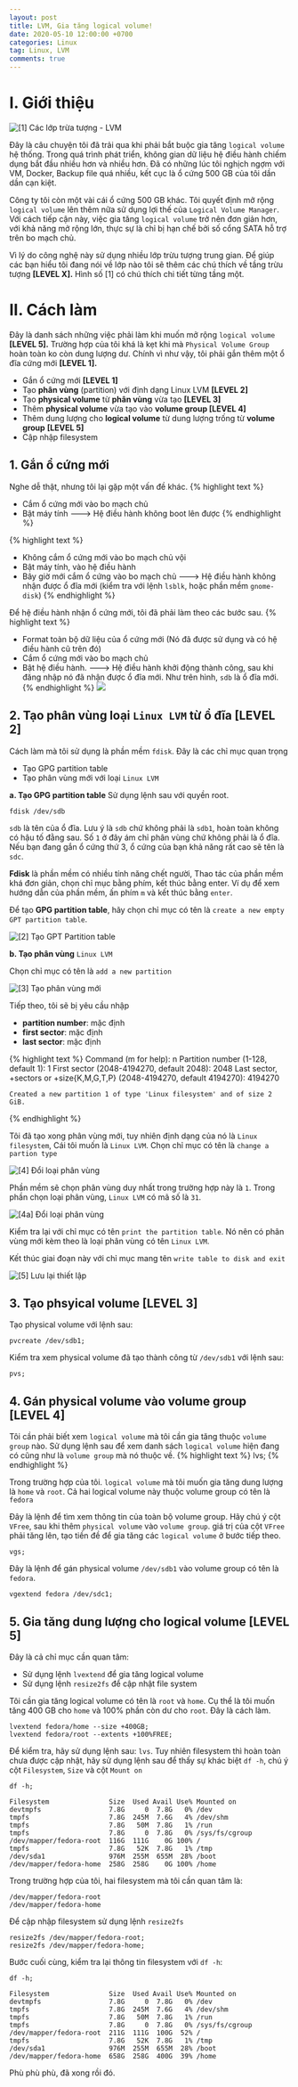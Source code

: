 ```yaml
---
layout: post
title: LVM, Gia tăng logical volume!
date: 2020-05-10 12:00:00 +0700
categories: Linux
tag: Linux, LVM
comments: true
---
```

# I. Giới thiệu
![[1] Các lớp trừa tượng - LVM](https://paper-attachments.dropbox.com/s_ACF98148A0699BBCA5E5790546E829542B1DB41E9A9A66B61D2458257ABF1E29_1589858246775_1.png)


Đây là câu chuyện tôi đã trải qua khi phải bắt buộc gia tăng `logical volume` hệ thống. Trong quá trình phát triển, không gian dữ liệu hệ điều hành chiếm dụng bắt đầu nhiều hơn và nhiều hơn. Đã có những lúc tôi nghịch ngợm với VM, Docker, Backup file quá nhiều, kết cục là ổ cứng 500 GB của tôi dần dần cạn kiệt.

Công ty tôi còn một vài cái ổ cứng 500 GB khác. Tôi quyết định mở rộng `logical volume` lên thêm nữa sử dụng lợi thế của `Logical Volume Manager`. Với cách tiếp cận này, việc gia tăng `logical volume` trở nên đơn giản hơn, với khả năng mở rộng lớn, thực sự là chỉ bị hạn chế bởi số cổng SATA hỗ trợ trên bo mạch chủ.

Vì lý do công nghệ này sử dụng nhiều lớp trừu tượng trung gian. Để giúp các bạn hiểu tôi đang nói về lớp nào tôi sẽ thêm các chú thích về tầng trừu tượng **[LEVEL X].** Hình số [1] có chú thích chi tiết từng tầng một.


# II. Cách làm

Đây là danh sách những việc phải làm khi muốn mở rộng `logical volume` **[LEVEL 5].** Trường hợp của tôi khá là kẹt khi mà `Physical Volume Group` hoàn toàn ko còn dung lượng dư. Chính vì như vậy, tôi phải gắn thêm một ổ đĩa cứng mới **[LEVEL 1].**

- Gắn ổ cứng mới **[LEVEL 1]**
- Tạo **phân vùng** (partition) với định dạng Linux LVM **[LEVEL 2]**
- Tạo **physical volume** từ **phân vùng** vừa tạo **[LEVEL 3]**
- Thêm **physical volume** vừa tạo vào **volume group [LEVEL 4]**
- Thêm dung lượng cho **logical volume** từ dung lượng trống từ **volume group** **[LEVEL 5]**
- Cập nhập filesystem


## 1. Gắn ổ cứng mới

Nghe dễ thật, nhưng tôi lại gặp một vấn đề khác.
{% highlight text %}
- Cắm ổ cứng mới vào bo mạch chủ
- Bật máy tính
---> Hệ điều hành không boot lên được
{% endhighlight %}

{% highlight text %}
- Không cắm ổ cứng mới vào bo mạch chủ vội
- Bật máy tính, vào hệ điều hành
- Bây giờ mới cắm ổ cứng vào bo mạch chủ
---> Hệ điều hành không nhận được ổ đĩa mới  (kiểm tra với lệnh `lsblk`, hoặc phần mềm `gnome-disk`)
{% endhighlight %}


Để hệ điều hành nhận ổ cứng mới, tôi đã phải làm theo các bước sau.
{% highlight text %}
- Format toàn bộ dữ liệu của ổ cứng mới (Nó đã được sử dụng và có hệ điều hành cũ trên đó)
- Cắm ổ cứng mới vào bo mạch chủ
- Bật hệ điều hành.
---> Hệ điều hành khởi động thành công, sau khi đăng nhập nó đã nhận được ổ đĩa mới.
Như trên hình, `sdb` là ổ đĩa mới.
{% endhighlight %}
![](https://paper-attachments.dropbox.com/s_ACF98148A0699BBCA5E5790546E829542B1DB41E9A9A66B61D2458257ABF1E29_1589859705781_Screenshot+from+2020-05-19+10-41-21.png)

## 2. Tạo phân vùng loại `Linux LVM` từ ổ đĩa [LEVEL 2]

Cách làm mà tôi sử dụng là phần mềm `fdisk`. Đây là các chỉ mục quan trọng

- Tạo GPG partition table
- Tạo phân vùng mới với loại `Linux LVM`

**a. Tạo GPG partition table**
Sử dụng lệnh sau với quyền root.

    fdisk /dev/sdb

`sdb` là tên của ổ đĩa. Lưu ý là `sdb` chứ không phải là `sdb1`, hoàn toàn không có hậu tố đằng sau. Số `1` ở đây ám chỉ phân vùng chứ không phải là ổ đĩa. Nếu bạn đang gắn ổ cứng thứ 3, ổ cứng của bạn khả năng rất cao sẽ tên là `sdc`.

**Fdisk**  là phần mềm có nhiều tính năng chết người, Thao tác của phần mềm khá đơn giản, chọn chỉ mục bằng phím, kết thúc bằng enter. Ví dụ để xem hướng dẫn của phần mềm, ấn phím `m` và kết thúc bằng `enter`.

Để tạo **GPG partition table**, hãy chọn chỉ mục có tên là `create a new empty GPT partition table`.

![[2] Tạo GPT Partition table](https://paper-attachments.dropbox.com/s_ACF98148A0699BBCA5E5790546E829542B1DB41E9A9A66B61D2458257ABF1E29_1589860331249_Screenshot+from+2020-05-19+10-51-04.png)


**b. Tạo phân vùng** `Linux LVM`

Chọn chỉ mục có tên là `add a new partition`

![[3] Tạo phân vùng mới](https://paper-attachments.dropbox.com/s_ACF98148A0699BBCA5E5790546E829542B1DB41E9A9A66B61D2458257ABF1E29_1589860592217_Screenshot+from+2020-05-19+10-55-31.png)


Tiếp theo, tôi sẽ bị yêu cầu nhập
- **partition number**: mặc định
- **first sector**: mặc định
- **last sector**: mặc định


{% highlight text %}
    Command (m for help): n
    Partition number (1-128, default 1): 1
    First sector (2048-4194270, default 2048): 2048
    Last sector, +sectors or +size{K,M,G,T,P} (2048-4194270, default 4194270): 4194270

    Created a new partition 1 of type 'Linux filesystem' and of size 2 GiB.
{% endhighlight %}


Tôi đã tạo xong phân vùng mới, tuy nhiên định dạng của nó là `Linux filesystem`, Cái tôi muốn là `Linux LVM`. Chọn chỉ mục có tên là `change a partion type`

![[4] Đổi loại phân vùng](https://paper-attachments.dropbox.com/s_ACF98148A0699BBCA5E5790546E829542B1DB41E9A9A66B61D2458257ABF1E29_1589861309970_Screenshot+from+2020-05-19+11-08-16.png)


Phần mềm sẽ chọn phân vùng duy nhất trong trường hợp này là `1`. Trong phần chọn loại phân vùng, `Linux LVM` có mã số là `31`.

![[4a] Đổi loại phân vùng](https://paper-attachments.dropbox.com/s_ACF98148A0699BBCA5E5790546E829542B1DB41E9A9A66B61D2458257ABF1E29_1589861491725_Screenshot+from+2020-05-19+11-10-42.png)


Kiểm tra lại với chỉ mục có tên `print the partition table`. Nó nên có phân vùng mới kèm theo là loại phân vùng có tên `Linux LVM`.

Kết thúc giai đoạn này với chỉ mục mang tên `write table to disk and exit`


![[5] Lưu lại thiết lập](https://paper-attachments.dropbox.com/s_ACF98148A0699BBCA5E5790546E829542B1DB41E9A9A66B61D2458257ABF1E29_1589861681613_Screenshot+from+2020-05-19+11-14-28.png)

## 3. Tạo phsyical volume [LEVEL 3]

Tạo physical volume với lệnh sau:

    pvcreate /dev/sdb1;

Kiểm tra xem physical volume đã tạo thành công từ `/dev/sdb1` với lệnh sau:

    pvs;



## 4. Gán physical volume vào volume group [LEVEL 4]

Tôi cần phải biết xem `logical volume` mà tôi cần gia tăng thuộc `volume group` nào. Sử dụng lệnh sau để xem danh sách `logical volume` hiện đang có cũng như là `volume group` mà nó thuộc về.
{% highlight text %}
lvs;
{% endhighlight %}

Trong trường hợp của tôi. `logical volume` mà tôi muốn gia tăng dung lượng là `home` và `root`. Cả hai logical volume này thuộc volume group có tên là `fedora`

Đây là lệnh để tìm xem thông tin của toàn bộ volume group. Hãy chú ý cột `VFree`, sau khi thêm `physical volume` vào `volume group`. giá trị của cột `VFree` phải tăng lên, tạo tiền đề để gia tăng các `logical volume` ở bước tiếp theo.

    vgs;

Đây là lệnh để gán physical volume `/dev/sdb1` vào volume group có tên là `fedora`.

    vgextend fedora /dev/sdc1;


## 5. Gia tăng dung lượng cho logical volume [LEVEL 5]

Đây là cả chỉ mục cần quan tâm:
- Sử dụng lệnh `lvextend` để gia tăng logical volume
- Sử dụng lệnh `resize2fs` để cập nhật file system

Tôi cần gia tăng logical volume có tên là `root` và `home`. Cụ thể là tôi muốn tăng 400 GB cho `home` và 100% phần còn dư cho `root`. Đây là cách làm.

    lvextend fedora/home --size +400GB;
    lvextend fedora/root --extents +100%FREE;

Để kiểm tra, hãy sử dụng lệnh sau: `lvs`. Tuy nhiên filesystem thì hoàn toàn chưa được cập nhật, hãy sử dụng lệnh sau để thấy sự khác biệt `df -h`, chú ý cột `Filesystem`, `Size` và cột `Mount on`


    df -h;

    Filesystem               Size  Used Avail Use% Mounted on
    devtmpfs                 7.8G     0  7.8G   0% /dev
    tmpfs                    7.8G  245M  7.6G   4% /dev/shm
    tmpfs                    7.8G   50M  7.8G   1% /run
    tmpfs                    7.8G     0  7.8G   0% /sys/fs/cgroup
    /dev/mapper/fedora-root  116G  111G    0G 100% /
    tmpfs                    7.8G   52K  7.8G   1% /tmp
    /dev/sda1                976M  255M  655M  28% /boot
    /dev/mapper/fedora-home  258G  258G    0G 100% /home

Trong trường hợp của tôi, hai filesystem mà tôi cần quan tâm là:

    /dev/mapper/fedora-root
    /dev/mapper/fedora-home

Để cập nhập filesystem sử dụng lệnh `resize2fs`

    resize2fs /dev/mapper/fedora-root;
    resize2fs /dev/mapper/fedora-home;

Bước cuối cùng, kiểm tra lại thông tin filesystem với `df -h`:

    df -h;

    Filesystem               Size  Used Avail Use% Mounted on
    devtmpfs                 7.8G     0  7.8G   0% /dev
    tmpfs                    7.8G  245M  7.6G   4% /dev/shm
    tmpfs                    7.8G   50M  7.8G   1% /run
    tmpfs                    7.8G     0  7.8G   0% /sys/fs/cgroup
    /dev/mapper/fedora-root  211G  111G  100G  52% /
    tmpfs                    7.8G   52K  7.8G   1% /tmp
    /dev/sda1                976M  255M  655M  28% /boot
    /dev/mapper/fedora-home  658G  258G  400G  39% /home

Phù phù phù, đã xong rồi đó.
